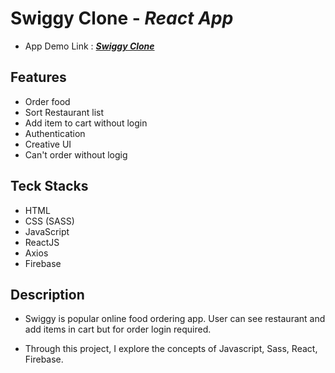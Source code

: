 # Swiggy Clone - _React App_

-   App Demo Link : **_[Swiggy Clone](https://swiggy-clone-roan.vercel.app/)_**

## Features

-   Order food
-   Sort Restaurant list
-   Add item to cart without login
-   Authentication
-   Creative UI
-   Can't order without logig

## Teck Stacks

-   HTML
-   CSS (SASS)
-   JavaScript
-   ReactJS
-   Axios
-   Firebase

## Description

-   Swiggy is popular online food ordering app. User can see restaurant and add items in cart but for order login required.

-   Through this project, I explore the concepts of Javascript, Sass, React, Firebase.
